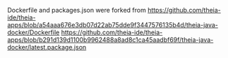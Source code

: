 Dockerfile and packages.json were forked from
https://github.com/theia-ide/theia-apps/blob/a54aaa676e3db07d22ab75dde9f3447576135b4d/theia-java-docker/Dockerfile
https://github.com/theia-ide/theia-apps/blob/b291d139d1100b9962488a8ad8c1ca45aadbf69f/theia-java-docker/latest.package.json
